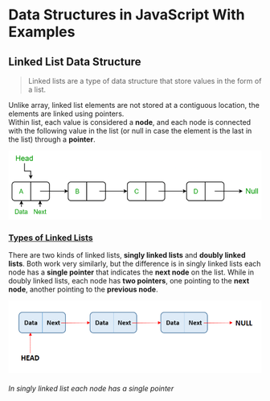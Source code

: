 # Data Structures in JavaScript With Examples

## Linked List Data Structure

> Linked lists are a type of data structure that store values in the form of a list.<br />

Unlike array, linked list elements are not stored at a contiguous location, the elements are linked using pointers.<br />
Within list, each value is considered a **node**, and each node is connected with the following value in the list (or null in case the element is the last in the list) through a **pointer**.<br />

![linked list](/images/LLdrawio.png)

### [Types of Linked Lists](https://github.com/ImTomQ/data-structures-in-javascript/linked-list)

There are two kinds of linked lists, **singly linked lists** and **doubly linked lists**. Both work very similarly, but the difference is in singly linked lists each node has a **single pointer** that indicates the **next node** on the list. While in doubly linked lists, each node has **two pointers**, one pointing to the **next node**, another pointing to the **previous node**.

![single linked list](/images/single-linked-list.png)

###### In singly linked list each node has a single pointer
